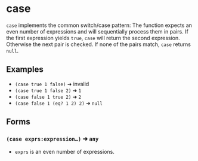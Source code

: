 # case

`case` implements the common switch/case pattern: The function expects an even
number of expressions and will sequentially process them in pairs. If the first
expression yields `true`, `case` will return the second expression. Otherwise
the next pair is checked. If none of the pairs match, `case` returns `null`.

## Examples

* `(case true 1 false)` ➜ invalid
* `(case true 1 false 2)` ➜ `1`
* `(case false 1 true 2)` ➜ `2`
* `(case false 1 (eq? 1 2) 2)` ➜ `null`

## Forms

### `(case exprs:expression…)` ➜ `any`

* `exprs` is an even number of expressions.
